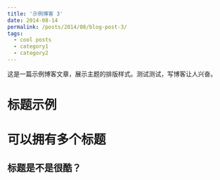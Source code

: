 ```yaml
---
title: '示例博客 3'
date: 2014-08-14
permalink: /posts/2014/08/blog-post-3/
tags:
  - cool posts
  - category1
  - category2
---
```


这是一篇示例博客文章，展示主题的排版样式。测试测试，写博客让人兴奋。

标题示例
======

可以拥有多个标题
======

标题是不是很酷？
------